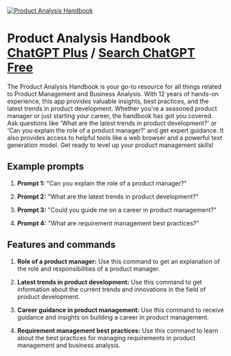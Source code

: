 
[![Product Analysis Handbook](https://files.oaiusercontent.com/file-hdSvSaATqYjvV1gfMTXJyHnh?se=2123-10-19T09%3A36%3A20Z&sp=r&sv=2021-08-06&sr=b&rscc=max-age%3D31536000%2C%20immutable&rscd=attachment%3B%20filename%3D47764cb0-832b-4dd6-89bf-269d46ad6f9f.png&sig=y4C94WFef8o0TdBdiVDa2f11/PmriXiYqSIc09XEZE8%3D)](https://chat.openai.com/g/g-ivQDRTSu6-product-analysis-handbook)

# Product Analysis Handbook [ChatGPT Plus](https://chat.openai.com/g/g-ivQDRTSu6-product-analysis-handbook) / [Search ChatGPT Free](https://gptcall.net/index.html#/?search=Product%20Analysis%20Handbook)

The Product Analysis Handbook is your go-to resource for all things related to Product Management and Business Analysis. With 12 years of hands-on experience, this app provides valuable insights, best practices, and the latest trends in product development. Whether you're a seasoned product manager or just starting your career, the handbook has got you covered. Ask questions like 'What are the latest trends in product development?' or 'Can you explain the role of a product manager?' and get expert guidance. It also provides access to helpful tools like a web browser and a powerful text generation model. Get ready to level up your product management skills!

## Example prompts

1. **Prompt 1:** "Can you explain the role of a product manager?"

2. **Prompt 2:** "What are the latest trends in product development?"

3. **Prompt 3:** "Could you guide me on a career in product management?"

4. **Prompt 4:** "What are requirement management best practices?"


## Features and commands

1. **Role of a product manager:** Use this command to get an explanation of the role and responsibilities of a product manager.

2. **Latest trends in product development:** Use this command to get information about the current trends and innovations in the field of product development.

3. **Career guidance in product management:** Use this command to receive guidance and insights on building a career in product management.

4. **Requirement management best practices:** Use this command to learn about the best practices for managing requirements in product management and business analysis.


